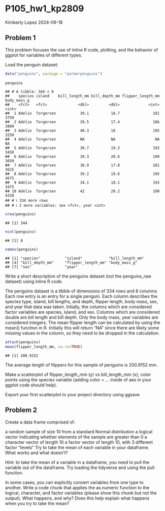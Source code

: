 P105_hw1_kp2809
================
Kimberly Lopez
2024-09-18

## Problem 1

This problem focuses the use of inline R code, plotting, and the
behavior of ggplot for variables of different types.

Load the penguin dataset:

``` r
data("penguins", package = "palmerpenguins")
               
penguins
```

    ## # A tibble: 344 × 8
    ##    species island    bill_length_mm bill_depth_mm flipper_length_mm body_mass_g
    ##    <fct>   <fct>              <dbl>         <dbl>             <int>       <int>
    ##  1 Adelie  Torgersen           39.1          18.7               181        3750
    ##  2 Adelie  Torgersen           39.5          17.4               186        3800
    ##  3 Adelie  Torgersen           40.3          18                 195        3250
    ##  4 Adelie  Torgersen           NA            NA                  NA          NA
    ##  5 Adelie  Torgersen           36.7          19.3               193        3450
    ##  6 Adelie  Torgersen           39.3          20.6               190        3650
    ##  7 Adelie  Torgersen           38.9          17.8               181        3625
    ##  8 Adelie  Torgersen           39.2          19.6               195        4675
    ##  9 Adelie  Torgersen           34.1          18.1               193        3475
    ## 10 Adelie  Torgersen           42            20.2               190        4250
    ## # ℹ 334 more rows
    ## # ℹ 2 more variables: sex <fct>, year <int>

``` r
nrow(penguins)
```

    ## [1] 344

``` r
ncol(penguins)
```

    ## [1] 8

``` r
names(penguins)
```

    ## [1] "species"           "island"            "bill_length_mm"   
    ## [4] "bill_depth_mm"     "flipper_length_mm" "body_mass_g"      
    ## [7] "sex"               "year"

Write a short description of the penguins dataset (not the penguins_raw
dataset) using inline R code.

The penguins dataset is a tibble of dimensions of 334 rows and 8
columns. Each row entry is an entry for a single penguin. Each column
describes the species type, island, bill lengths, and depth, flipper
length, body mass, sex, and year that data was taken. Intially, the
columns which are considered factor variables are species, island, and
sex. Columns which are considered double are bill length and bill depth.
Only the body mass, year variables are considered integers. The mean
flipper length can be calculated by using the mean() function in R.
Initially this will return “NA” since there are likely some missing
values in the column, so they need to be dropped in the calculation.

``` r
attach(penguins)
mean(flipper_length_mm, na.rm=TRUE)
```

    ## [1] 200.9152

The average length of flippers for this sample of penguins is 200.9152
mm.

Make a scatterplot of flipper_length_mm (y) vs bill_length_mm (x); color
points using the species variable (adding color = … inside of aes in
your ggplot code should help).

Export your first scatterplot to your project directory using ggsave

## Problem 2

Create a data frame comprised of:

a random sample of size 10 from a standard Normal distribution a logical
vector indicating whether elements of the sample are greater than 0 a
character vector of length 10 a factor vector of length 10, with 3
different factor “levels” Try to take the mean of each variable in your
dataframe. What works and what doesn’t?

Hint: to take the mean of a variable in a dataframe, you need to pull
the variable out of the dataframe. Try loading the tidyverse and using
the pull function.

In some cases, you can explicitly convert variables from one type to
another. Write a code chunk that applies the as.numeric function to the
logical, character, and factor variables (please show this chunk but not
the output). What happens, and why? Does this help explain what happens
when you try to take the mean?
